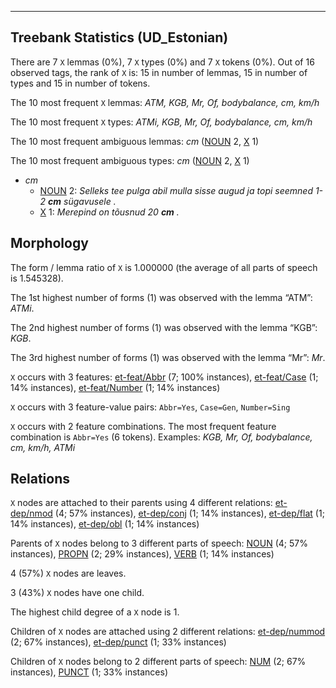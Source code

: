 

--------------------------------------------------------------------------------

## Treebank Statistics (UD_Estonian)

There are 7 `X` lemmas (0%), 7 `X` types (0%) and 7 `X` tokens (0%).
Out of 16 observed tags, the rank of `X` is: 15 in number of lemmas, 15 in number of types and 15 in number of tokens.

The 10 most frequent `X` lemmas: <em>ATM, KGB, Mr, Of, bodybalance, cm, km/h</em>

The 10 most frequent `X` types:  <em>ATMi, KGB, Mr, Of, bodybalance, cm, km/h</em>

The 10 most frequent ambiguous lemmas: <em>cm</em> ([NOUN]() 2, [X]() 1)

The 10 most frequent ambiguous types:  <em>cm</em> ([NOUN]() 2, [X]() 1)


* <em>cm</em>
  * [NOUN]() 2: <em>Selleks tee pulga abil mulla sisse augud ja topi seemned 1-2 <b>cm</b> sügavusele .</em>
  * [X]() 1: <em>Merepind on tõusnud 20 <b>cm</b> .</em>

## Morphology

The form / lemma ratio of `X` is 1.000000 (the average of all parts of speech is 1.545328).

The 1st highest number of forms (1) was observed with the lemma “ATM”: <em>ATMi</em>.

The 2nd highest number of forms (1) was observed with the lemma “KGB”: <em>KGB</em>.

The 3rd highest number of forms (1) was observed with the lemma “Mr”: <em>Mr</em>.

`X` occurs with 3 features: [et-feat/Abbr]() (7; 100% instances), [et-feat/Case]() (1; 14% instances), [et-feat/Number]() (1; 14% instances)

`X` occurs with 3 feature-value pairs: `Abbr=Yes`, `Case=Gen`, `Number=Sing`

`X` occurs with 2 feature combinations.
The most frequent feature combination is `Abbr=Yes` (6 tokens).
Examples: <em>KGB, Mr, Of, bodybalance, cm, km/h, ATMi</em>


## Relations

`X` nodes are attached to their parents using 4 different relations: [et-dep/nmod]() (4; 57% instances), [et-dep/conj]() (1; 14% instances), [et-dep/flat]() (1; 14% instances), [et-dep/obl]() (1; 14% instances)

Parents of `X` nodes belong to 3 different parts of speech: [NOUN]() (4; 57% instances), [PROPN]() (2; 29% instances), [VERB]() (1; 14% instances)

4 (57%) `X` nodes are leaves.

3 (43%) `X` nodes have one child.

The highest child degree of a `X` node is 1.

Children of `X` nodes are attached using 2 different relations: [et-dep/nummod]() (2; 67% instances), [et-dep/punct]() (1; 33% instances)

Children of `X` nodes belong to 2 different parts of speech: [NUM]() (2; 67% instances), [PUNCT]() (1; 33% instances)

